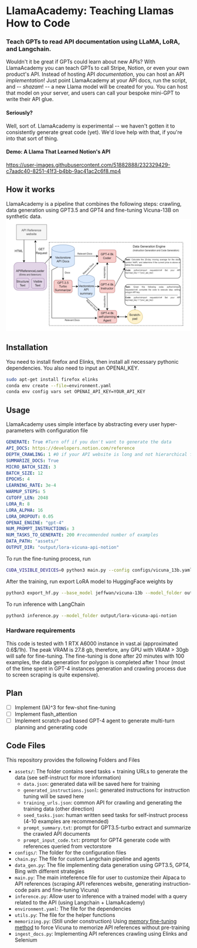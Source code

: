 # LlamaAcademy: Teaching Llamas How to Code
### Teach GPTs to read API documentation using LLaMA, LoRA, and Langchain.
Wouldn't it be great if GPTs could learn about new APIs? With LlamaAcademy you can teach GPTs to call Stripe, Notion, or even your own product's API. Instead of hosting API _documentation_, you can host an API _implementation_! Just point LlamaAcademy at your API docs, run the script, and -- _shazam_! -- a new Llama model will be created for you. You can host that model on your server, and users can call your bespoke mini-GPT to write their API glue.

#### Seriously?
Well, sort of. LlamaAcademy is experimental -- we haven't gotten it to consistently generate great code (yet). We'd love help with that, if you're into that sort of thing.

#### Demo: A Llama That Learned Notion's API
https://user-images.githubusercontent.com/51882888/232329429-c7aadc40-8251-41f3-b4bb-9ac41ac2c6f8.mp4

## How it works
LlamaAcademy is a pipeline that combines the following steps: crawling, data generation using GPT3.5 and GPT4 and fine-tuning Vicuna-13B on synthetic data.
![LlamaAcademy Data Generation](assets/data_generation.jpg)
## Installation
You need to install firefox and Elinks, then install all necessary pythonic dependencies. You also need to input an OPENAI_KEY.
```bash
sudo apt-get install firefox elinks
conda env create --file=environment.yaml
conda env config vars set OPENAI_API_KEY=YOUR_API_KEY
```
## Usage
LlamaAcademy uses simple interface by abstracting every user hyper-parameters with configuration file
```yaml
GENERATE: True #Turn off if you don't want to generate the data
API_DOCS: https://developers.notion.com/reference 
DEPTH_CRAWLING: 1 #0 if your API website is long and not hierarchical for example polygon.io. Otherwise, feel free to set, it might take much longer if your webiste has many children.
SUMMARIZE_DOCS: True
MICRO_BATCH_SIZE: 3  
BATCH_SIZE: 12
EPOCHS: 4  
LEARNING_RATE: 3e-4  
WARMUP_STEPS: 5
CUTOFF_LEN: 2048 
LORA_R: 8
LORA_ALPHA: 16
LORA_DROPOUT: 0.05
OPENAI_ENGINE: "gpt-4"
NUM_PROMPT_INSTRUCTIONS: 3
NUM_TASKS_TO_GENERATE: 200 #recommended number of examples
DATA_PATH: "assets/"
OUTPUT_DIR: "output/lora-vicuna-api-notion"
```
To run the fine-tuning process, run
```bash
CUDA_VISIBLE_DEVICES=0 python3 main.py --config configs/vicuna_13b.yaml
```
After the training, run export LoRA model to HuggingFace weights by
```bash
python3 export_hf.py --base_model jeffwan/vicuna-13b --model_folder output/lora-vicuna-api-notion
```
To run inference with LangChain
```bash
python3 inference.py --model_folder output/lora-vicuna-api-notion
```
### Hardware requirements
This code is tested with 1 RTX A6000 instance in vast.ai (approximated 0.6$/1h). The peak VRAM is 27.8 gb, therefore, any GPU with VRAM > 30gb will safe for fine-tuning.
The fine-tuning is done after 20 minutes with 100 examples, the data generation for polygon is completed after 1 hour (most of the time spent in GPT-4 instances generation and crawling process due to screen scraping is quite expensive).

## Plan
- [ ] Implement (IA)^3 for few-shot fine-tuning
- [ ] Implement flash_attention
- [ ] Implement scratch-pad based GPT-4 agent to generate multi-turn planning and generating code

## Code Files
This repository provides the following Folders and Files
- `assets/`: The folder contains seed tasks + training URLs to generate the data (see self-instruct for more information)
    - `data.json`: generated data will be saved here for training
    - `generated_instructions.jsonl`: generated instructions for instruction tuning will be saved here
    - `training_urls.json`: common API for crawling and generating the training data (other direction)
    - `seed_tasks.json`: human written seed tasks for self-instruct process (4-10 examples are recommended)
    - `prompt_summary.txt`: prompt for GPT3.5-turbo extract and summarize the crawled API documents
    - `prompt_input_code.txt`: prompt for GPT4 generate code with references queried from vectorstore
- `configs/`: The folder for the configuration files
- `chain.py`: The file for custom Langchain pipeline and agents
- `data_gen.py`: The file implementing data generation using GPT3.5, GPT4, Bing with different strategies
- `main.py`: The main inteference file for user to customize their Alpaca to API references (scraping API references website, generating instruction-code pairs and fine-tuning Vicuna) 
- `inference.py`: Allow user to inference with a trained model with a query related to the API (using Langchain + LlamaAcademy)
- `environment.yaml`: The file for the dependencies
- `utils.py`: The file for the helper functions
- `memorizing.py`: (Still under construction) Using [memory fine-tuning method](https://arxiv.org/pdf/2203.08913.pdf) to force Vicuna to memorize API references without pre-training
- `ingest_docs.py`: Implementing API references crawling using Elinks and Selenium
